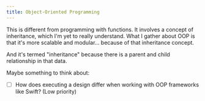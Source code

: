 ```yaml
---
title: Object-Oriented Programming
---
```

This is different from programming with functions. It involves a concept of inheritance, which I'm yet to really understand. What I gather about OOP is that it's more scalable and modular... because of that inheritance concept.

And it's termed "inheritance" because there is a parent and child relationship in that data.

Maybe something to think about:
- [ ] How does executing a design differ when working with OOP frameworks like Swift? (Low priority)
